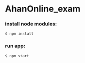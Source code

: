 ﻿# AhanOnline_exam

### install node modules:
```
$ npm install
```

### run app:
```
$ npm start
```
